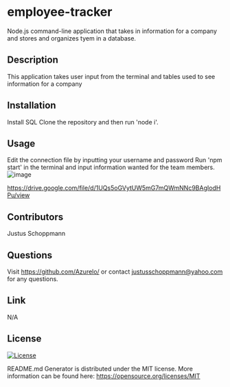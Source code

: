 # employee-tracker
Node.js command-line application that takes in information for a company and stores and organizes tyem in a database.

## Description
This application takes user input from the terminal and tables used to see information for a company

## Installation
Install SQL
Clone the repository and then run 'node i'.

## Usage
Edit the connection file by inputting your username and password
Run 'npm start' in the terminal and input information wanted for the team members.
![image](https://user-images.githubusercontent.com/114710827/218561832-6fdee205-709d-4120-89c4-b54600eb0d0b.png)

https://drive.google.com/file/d/1UQs5oGVytUW5mG7mQWmNNc9BAgIodHPu/view

## Contributors
Justus Schoppmann

## Questions
Visit https://github.com/Azurelo/ or contact justusschoppmann@yahoo.com for any questions.

## Link
N/A

## License
[![License](https://img.shields.io/badge/License-MIT-green.svg)](https://opensource.org/licenses/MIT)

  README.md Generator is distributed under the MIT license.
  More information can be found here: https://opensource.org/licenses/MIT

